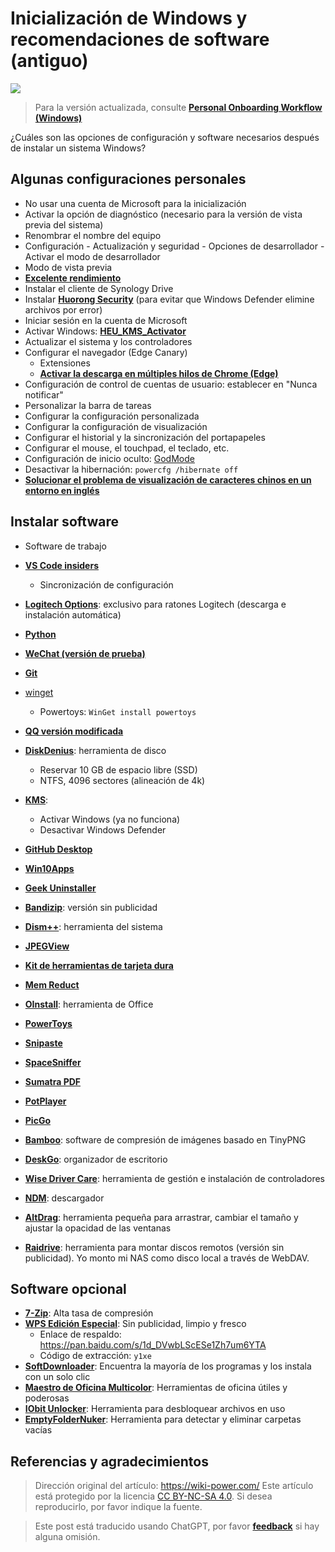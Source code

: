 # Inicialización de Windows y recomendaciones de software (antiguo)

![](https://img.wiki-power.com/d/wiki-media/img/20210117142759.jpg)

> Para la versión actualizada, consulte [**Personal Onboarding Workflow (Windows)**](https://wiki-power.com/es/Personal_Onboarding_Workflow_%28Windows%29/)

¿Cuáles son las opciones de configuración y software necesarios después de instalar un sistema Windows?

## Algunas configuraciones personales

- No usar una cuenta de Microsoft para la inicialización
- Activar la opción de diagnóstico (necesario para la versión de vista previa del sistema)
- Renombrar el nombre del equipo
- Configuración - Actualización y seguridad - Opciones de desarrollador - Activar el modo de desarrollador
- Modo de vista previa
- [**Excelente rendimiento**](https://bobi.site/archives/875)
- Instalar el cliente de Synology Drive
- Instalar [**Huorong Security**](https://www.huorong.cn/) (para evitar que Windows Defender elimine archivos por error)
- Iniciar sesión en la cuenta de Microsoft
- Activar Windows: [**HEU_KMS_Activator**](https://github.com/zbezj/HEU_KMS_Activator)
- Actualizar el sistema y los controladores
- Configurar el navegador (Edge Canary)
  - Extensiones
  - [**Activar la descarga en múltiples hilos de Chrome (Edge)**](https://wiki-power.com/es/%E5%BC%80%E5%90%AFChrome%EF%BC%88Edge%EF%BC%89%E5%A4%9A%E7%BA%BF%E7%A8%8B%E4%B8%8B%E8%BD%BD)
- Configuración de control de cuentas de usuario: establecer en "Nunca notificar"
- Personalizar la barra de tareas
- Configurar la configuración personalizada
- Configurar la configuración de visualización
- Configurar el historial y la sincronización del portapapeles
- Configurar el mouse, el touchpad, el teclado, etc.
- Configuración de inicio oculto: [GodMode](https://github.com/linyuxuanlin/File-host/tree/main/software/GodMode.lnk)
- Desactivar la hibernación: `powercfg /hibernate off`
- [**Solucionar el problema de visualización de caracteres chinos en un entorno en inglés**](https://blog.csdn.net/amoscn/article/details/106224359)

## Instalar software

- Software de trabajo
- [**VS Code insiders**](https://code.visualstudio.com/docs/?dv=win64&build=insiders)
  - Sincronización de configuración
- [**Logitech Options**](https://www.logitech.com.cn/zh-cn/product/options): exclusivo para ratones Logitech (descarga e instalación automática)
- [**Python**](https://www.microsoft.com/zh-cn/p/python-39/9p7qfqmjrfp7?rtc=1&activetab=pivot:overviewtab)
- [**WeChat (versión de prueba)**](https://dldir1.qq.com/weixin/Windows/Beta/WeChatBeta.exe)
- [**Git**](https://git-scm.com/downloads)
- [winget](https://www.microsoft.com/zh-cn/p/app-installer/9nblggh4nns1?ocid=9nblggh4nns1_ORSEARCH_Bing&rtc=2&activetab=pivot:overviewtab)
  - Powertoys: `WinGet install powertoys`
- [**QQ versión modificada**](https://github.com/linyuxuanlin/File-host/blob/main/software/QQ%209.4.2.27666%20Lite-20210118%20by%20flighty-Q.exe)

- [**DiskDenius**](https://www.diskgenius.cn/download.php): herramienta de disco
  - Reservar 10 GB de espacio libre (SSD)
  - NTFS, 4096 sectores (alineación de 4k)
- [**KMS**](https://github.com/linyuxuanlin/File-host/tree/main/software/KMS.exe):

  - Activar Windows (ya no funciona)
  - Desactivar Windows Defender

- [**GitHub Desktop**](https://desktop.github.com)

- [**Win10Apps**](https://github.com/linyuxuanlin/File-host/tree/main/software/Win10Apps.exe)
- [**Geek Uninstaller**](https://github.com/linyuxuanlin/File-host/tree/main/software/geekuninstaller.exe)
- [**Bandizip**](https://github.com/linyuxuanlin/File-host/tree/main/software/Bandizip.exe): versión sin publicidad
- [**Dism++**](https://www.chuyu.me/zh-Hans/): herramienta del sistema
- [**JPEGView**](https://github.com/linyuxuanlin/File-host/tree/main/software/JPEGView64.zip)
- [**Kit de herramientas de tarjeta dura**](http://www.kbtool.cn/down.php)
- [**Mem Reduct**](https://github.com/henrypp/memreduct/releases)
- [**OInstall**](https://github.com/linyuxuanlin/File-host/tree/main/software/OInstall.exe): herramienta de Office
- [**PowerToys**](https://github.com/microsoft/PowerToys/releases/)
- [**Snipaste**](https://zh.snipaste.com/download.html)
- [**SpaceSniffer**](https://github.com/linyuxuanlin/File-host/tree/main/software/SpaceSniffer.exe)
- [**Sumatra PDF**](https://www.sumatrapdfreader.org/download-free-pdf-viewer.html)
- [**PotPlayer**](https://daumpotplayer.com/download/)
- [**PicGo**](https://github.com/Molunerfinn/PicGo/releases/tag/v2.3.0-beta.4)
- [**Bamboo**](https://christopherwk210.github.io/bamboo/): software de compresión de imágenes basado en TinyPNG
- [**DeskGo**](https://pm.myapp.com/invc/xfspeed/qqpcmgr/data/DeskGo_2_9_1051_127_lite.exe): organizador de escritorio
- [**Wise Driver Care**](https://github.com/linyuxuanlin/File-host/blob/main/software/Wise%20Driver%20Care.zip): herramienta de gestión e instalación de controladores
- [**NDM**](https://www.neatdownloadmanager.com/index.php/en/): descargador
- [**AltDrag**](https://github.com/linyuxuanlin/File-host/tree/main/software/AltDrag.exe): herramienta pequeña para arrastrar, cambiar el tamaño y ajustar la opacidad de las ventanas
- [**Raidrive**](https://github.com/linyuxuanlin/File-host/blob/main/software/raidrive-2020-6-80.exe): herramienta para montar discos remotos (versión sin publicidad). Yo monto mi NAS como disco local a través de WebDAV.

## Software opcional

- [**7-Zip**](https://github.com/linyuxuanlin/File-host/tree/main/software/7z.exe): Alta tasa de compresión
- [**WPS Edición Especial**](http://wpspro.support.wps.cn/gov/guangdong/chaozhou/installation/WPS%20Office%202019%20%E4%B8%93%E4%B8%9A%E7%89%88%EF%BC%88%E6%BD%AE%E5%B7%9E%E5%B8%82%E5%85%9A%E6%94%BF%E6%9C%BA%E5%85%B3%E5%8D%95%E4%BD%8D%EF%BC%89.exe): Sin publicidad, limpio y fresco
  - Enlace de respaldo: https://pan.baidu.com/s/1d_DVwbLScESe1Zh7um6YTA
  - Código de extracción: `y1xe`
- [**SoftDownloader**](https://github.com/linyuxuanlin/File-host/tree/main/software/SoftDownloader.zip): Encuentra la mayoría de los programas y los instala con un solo clic
- [**Maestro de Oficina Multicolor**](https://github.com/linyuxuanlin/File-host/tree/main/software/OfficeBox.zip): Herramientas de oficina útiles y poderosas
- [**IObit Unlocker**](https://github.com/linyuxuanlin/File-host/tree/main/software/IObit_Unlocker.exe): Herramienta para desbloquear archivos en uso
- [**EmptyFolderNuker**](https://github.com/linyuxuanlin/File-host/tree/main/software/EmptyFolderNuker.exe): Herramienta para detectar y eliminar carpetas vacías

## Referencias y agradecimientos

> Dirección original del artículo: <https://wiki-power.com/>
> Este artículo está protegido por la licencia [CC BY-NC-SA 4.0](https://creativecommons.org/licenses/by/4.0/deed.zh). Si desea reproducirlo, por favor indique la fuente.

> Este post está traducido usando ChatGPT, por favor [**feedback**](https://github.com/linyuxuanlin/Wiki_MkDocs/issues/new) si hay alguna omisión.
